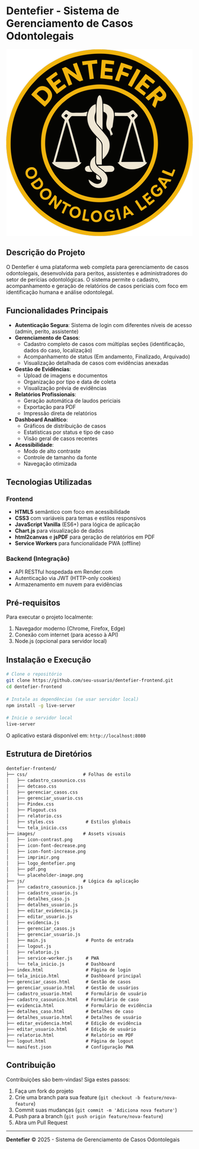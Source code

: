 # Dentefier - Sistema de Gerenciamento de Casos Odontolegais

![Logo Dentefier](images/logo_dentefier.png)

## Descrição do Projeto

O Dentefier é uma plataforma web completa para gerenciamento de casos odontolegais, desenvolvida para peritos, assistentes e administradores do setor de perícias odontológicas. O sistema permite o cadastro, acompanhamento e geração de relatórios de casos periciais com foco em identificação humana e análise odontolegal.

## Funcionalidades Principais

- **Autenticação Segura**: Sistema de login com diferentes níveis de acesso (admin, perito, assistente)
- **Gerenciamento de Casos**:
  - Cadastro completo de casos com múltiplas seções (identificação, dados do caso, localização)
  - Acompanhamento de status (Em andamento, Finalizado, Arquivado)
  - Visualização detalhada de casos com evidências anexadas
- **Gestão de Evidências**:
  - Upload de imagens e documentos
  - Organização por tipo e data de coleta
  - Visualização prévia de evidências
- **Relatórios Profissionais**:
  - Geração automática de laudos periciais
  - Exportação para PDF
  - Impressão direta de relatórios
- **Dashboard Analítico**:
  - Gráficos de distribuição de casos
  - Estatísticas por status e tipo de caso
  - Visão geral de casos recentes
- **Acessibilidade**:
  - Modo de alto contraste
  - Controle de tamanho da fonte
  - Navegação otimizada

## Tecnologias Utilizadas

### Frontend
- **HTML5** semântico com foco em acessibilidade
- **CSS3** com variáveis para temas e estilos responsivos
- **JavaScript Vanilla** (ES6+) para lógica de aplicação
- **Chart.js** para visualização de dados
- **html2canvas** e **jsPDF** para geração de relatórios em PDF
- **Service Workers** para funcionalidade PWA (offline)

### Backend (Integração)
- API RESTful hospedada em Render.com
- Autenticação via JWT (HTTP-only cookies)
- Armazenamento em nuvem para evidências

## Pré-requisitos

Para executar o projeto localmente:

1. Navegador moderno (Chrome, Firefox, Edge)
2. Conexão com internet (para acesso à API)
3. Node.js (opcional para servidor local)

## Instalação e Execução

```bash
# Clone o repositório
git clone https://github.com/seu-usuario/dentefier-frontend.git
cd dentefier-frontend

# Instale as dependências (se usar servidor local)
npm install -g live-server

# Inicie o servidor local
live-server
```

O aplicativo estará disponível em: `http://localhost:8080`

## Estrutura de Diretórios

```
dentefier-frontend/
├── css/                     # Folhas de estilo
│   ├── cadastro_casounico.css
│   ├── detcaso.css
│   ├── gerenciar_casos.css
│   ├── gerenciar_usuario.css
│   ├── Pindex.css
│   ├── Plogout.css
│   ├── relatorio.css
│   ├── styles.css            # Estilos globais
│   └── tela_inicio.css
├── images/                  # Assets visuais
│   ├── icon-contrast.png
│   ├── icon-font-decrease.png
│   ├── icon-font-increase.png
│   ├── imprimir.png
│   ├── logo_dentefier.png
│   ├── pdf.png
│   └── placeholder-image.png
├── js/                      # Lógica da aplicação
│   ├── cadastro_casounico.js
│   ├── cadastro_usuario.js
│   ├── detalhes_caso.js
│   ├── detalhes_usuario.js
│   ├── editar_evidencia.js
│   ├── editar_usuario.js
│   ├── evidencia.js
│   ├── gerenciar_casos.js
│   ├── gerenciar_usuario.js
│   ├── main.js               # Ponto de entrada
│   ├── logout.js
│   ├── relatorio.js
│   ├── service-worker.js     # PWA
│   └── tela_inicio.js        # Dashboard
├── index.html                # Página de login
├── tela_inicio.html          # Dashboard principal
├── gerenciar_casos.html      # Gestão de casos
├── gerenciar_usuario.html    # Gestão de usuários
├── cadastro_usuario.html     # Formulário de usuário
├── cadastro_casounico.html   # Formulário de caso
├── evidencia.html            # Formulário de evidência
├── detalhes_caso.html        # Detalhes de caso
├── detalhes_usuario.html     # Detalhes de usuário
├── editar_evidencia.html     # Edição de evidência
├── editar_usuario.html       # Edição de usuário
├── relatorio.html            # Relatório em PDF
├── logout.html               # Página de logout
└── manifest.json             # Configuração PWA
```

## Contribuição

Contribuições são bem-vindas! Siga estes passos:

1. Faça um fork do projeto
2. Crie uma branch para sua feature (`git checkout -b feature/nova-feature`)
3. Commit suas mudanças (`git commit -m 'Adiciona nova feature'`)
4. Push para a branch (`git push origin feature/nova-feature`)
5. Abra um Pull Request

---

**Dentefier** © 2025 - Sistema de Gerenciamento de Casos Odontolegais
